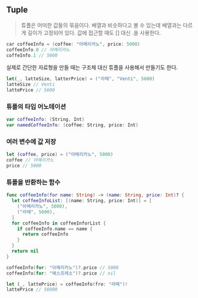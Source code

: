 ## Tuple

> 튜플은 어떠한 값들의 묶음이다. 배열과 비슷하다고 볼 수 있는데 배열과는 다르게 길이가 고정되어 있다. 값에 접근할 때도 [] 대신 .을 사용한다.

```swift
car coffeeInfo = (coffee: "아메리카노", price: 5000)
coffeeInfo.0 // 아메리카노
coffeInfo.1 // 5000
```

실제로 간단한 자료형을 만들 때는 구조체 대신 튜플을 사용해서 만들기도 한다.

```swift
let(_, latteSize, latterPrice) = ("라떼", "Venti", 5600)
latteSize // Venti
lattePrice // 5600
```

### 튜플의 타입 어노테이션

```swift
var coffeeInfo: (String, Int)
var namedCoffeeInfo: (coffee: String, price: Int)
```

### 여러 변수에 값 저장

```swift
let (coffee, price) = ("아메리카노", 5000)
coffee // 아메리카노
price // 5000
```

### 튜플을 반환하는 함수

```swift
func coffeeInfo(for name: String) -> (name: String, price: Int)? {
  let coffeeInfoList: [(name: String, price: Int)] = [
    ("아메리카노", 5000),
    ("라떼", 5600),
  ]
  for coffeeInfo in coffeeInforList {
    if coffeeInfo.name == name {
      return coffeeInfo
    }
  }
  return nil
}

coffeeInfo(for: "아메리카노")?.price // 5000
coffeeInfo(for: "에스프레소")?.price // nil

let (_, lattePrice) = coffeeInfo(fro: "라떼")!
lattePrice // 56000
```
